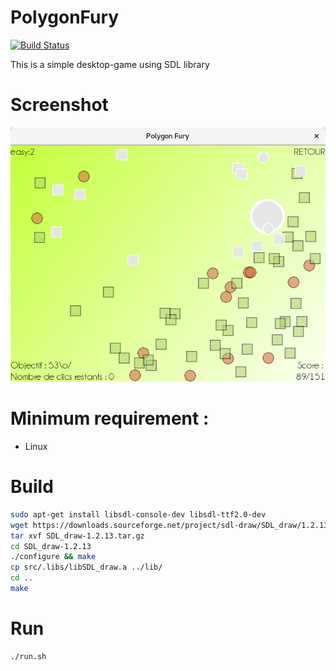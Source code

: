 # PolygonFury
[![Build Status](https://travis-ci.org/matgou/PolygonFury.svg?branch=master)](https://travis-ci.org/matgou/PolygonFury)

This is a simple desktop-game using SDL library

# Screenshot

![screenshot-level](https://raw.githubusercontent.com/matgou/PolygonFury/master/screenshot-play.png "Screenshot Play")

# Minimum requirement :
 * Linux
 
# Build 

```bash
sudo apt-get install libsdl-console-dev libsdl-ttf2.0-dev
wget https://downloads.sourceforge.net/project/sdl-draw/SDL_draw/1.2.13/SDL_draw-1.2.13.tar.gz
tar xvf SDL_draw-1.2.13.tar.gz 
cd SDL_draw-1.2.13
./configure && make
cp src/.libs/libSDL_draw.a ../lib/
cd ..
make

```

# Run

```bash
./run.sh
```
